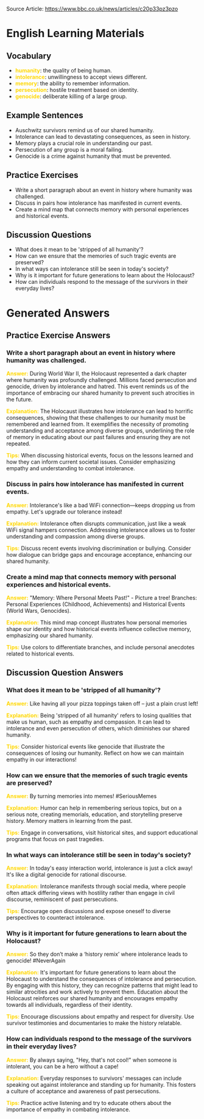 Source Article: https://www.bbc.co.uk/news/articles/c20p33pz3pzo

# English Learning Materials
## Vocabulary
- <span style="color: gold">**humanity**</span>: the quality of being human.
- <span style="color: gold">**intolerance**</span>: unwillingness to accept views different.
- <span style="color: gold">**memory**</span>: the ability to remember information.
- <span style="color: gold">**persecution**</span>: hostile treatment based on identity.
- <span style="color: gold">**genocide**</span>: deliberate killing of a large group.

## Example Sentences
- Auschwitz survivors remind us of our shared humanity.
- Intolerance can lead to devastating consequences, as seen in history.
- Memory plays a crucial role in understanding our past.
- Persecution of any group is a moral failing.
- Genocide is a crime against humanity that must be prevented.

## Practice Exercises
- Write a short paragraph about an event in history where humanity was challenged.
- Discuss in pairs how intolerance has manifested in current events.
- Create a mind map that connects memory with personal experiences and historical events.

## Discussion Questions
- What does it mean to be 'stripped of all humanity'?
- How can we ensure that the memories of such tragic events are preserved?
- In what ways can intolerance still be seen in today's society?
- Why is it important for future generations to learn about the Holocaust?
- How can individuals respond to the message of the survivors in their everyday lives?


# Generated Answers

## Practice Exercise Answers

### Write a short paragraph about an event in history where humanity was challenged.
<span style="color: gold">**Answer:**</span> During World War II, the Holocaust represented a dark chapter where humanity was profoundly challenged. Millions faced persecution and genocide, driven by intolerance and hatred. This event reminds us of the importance of embracing our shared humanity to prevent such atrocities in the future.

<span style="color: gold">**Explanation:**</span> The Holocaust illustrates how intolerance can lead to horrific consequences, showing that these challenges to our humanity must be remembered and learned from. It exemplifies the necessity of promoting understanding and acceptance among diverse groups, underlining the role of memory in educating about our past failures and ensuring they are not repeated.

<span style="color: gold">**Tips:**</span> When discussing historical events, focus on the lessons learned and how they can inform current societal issues. Consider emphasizing empathy and understanding to combat intolerance.

### Discuss in pairs how intolerance has manifested in current events.
<span style="color: gold">**Answer:**</span> Intolerance's like a bad WiFi connection—keeps dropping us from empathy. Let's upgrade our tolerance instead!

<span style="color: gold">**Explanation:**</span> Intolerance often disrupts communication, just like a weak WiFi signal hampers connection. Addressing intolerance allows us to foster understanding and compassion among diverse groups.

<span style="color: gold">**Tips:**</span> Discuss recent events involving discrimination or bullying. Consider how dialogue can bridge gaps and encourage acceptance, enhancing our shared humanity.

### Create a mind map that connects memory with personal experiences and historical events.
<span style="color: gold">**Answer:**</span> "Memory: Where Personal Meets Past!" - Picture a tree! Branches: Personal Experiences (Childhood, Achievements) and Historical Events (World Wars, Genocides).

<span style="color: gold">**Explanation:**</span> This mind map concept illustrates how personal memories shape our identity and how historical events influence collective memory, emphasizing our shared humanity.

<span style="color: gold">**Tips:**</span> Use colors to differentiate branches, and include personal anecdotes related to historical events.

## Discussion Question Answers

### What does it mean to be 'stripped of all humanity'?
<span style="color: gold">**Answer:**</span> Like having all your pizza toppings taken off – just a plain crust left!

<span style="color: gold">**Explanation:**</span> Being 'stripped of all humanity' refers to losing qualities that make us human, such as empathy and compassion. It can lead to intolerance and even persecution of others, which diminishes our shared humanity.

<span style="color: gold">**Tips:**</span> Consider historical events like genocide that illustrate the consequences of losing our humanity. Reflect on how we can maintain empathy in our interactions!

### How can we ensure that the memories of such tragic events are preserved?
<span style="color: gold">**Answer:**</span> By turning memories into memes! #SeriousMemes

<span style="color: gold">**Explanation:**</span> Humor can help in remembering serious topics, but on a serious note, creating memorials, education, and storytelling preserve history. Memory matters in learning from the past.

<span style="color: gold">**Tips:**</span> Engage in conversations, visit historical sites, and support educational programs that focus on past tragedies.

### In what ways can intolerance still be seen in today's society?
<span style="color: gold">**Answer:**</span> In today's easy interaction world, intolerance is just a click away! It's like a digital genocide for rational discourse.

<span style="color: gold">**Explanation:**</span> Intolerance manifests through social media, where people often attack differing views with hostility rather than engage in civil discourse, reminiscent of past persecutions.

<span style="color: gold">**Tips:**</span> Encourage open discussions and expose oneself to diverse perspectives to counteract intolerance.

### Why is it important for future generations to learn about the Holocaust?
<span style="color: gold">**Answer:**</span> So they don’t make a ‘history remix’ where intolerance leads to genocide! #NeverAgain

<span style="color: gold">**Explanation:**</span> It's important for future generations to learn about the Holocaust to understand the consequences of intolerance and persecution. By engaging with this history, they can recognize patterns that might lead to similar atrocities and work actively to prevent them. Education about the Holocaust reinforces our shared humanity and encourages empathy towards all individuals, regardless of their identity.

<span style="color: gold">**Tips:**</span> Encourage discussions about empathy and respect for diversity. Use survivor testimonies and documentaries to make the history relatable.

### How can individuals respond to the message of the survivors in their everyday lives?
<span style="color: gold">**Answer:**</span> By always saying, "Hey, that's not cool!" when someone is intolerant, you can be a hero without a cape!

<span style="color: gold">**Explanation:**</span> Everyday responses to survivors' messages can include speaking out against intolerance and standing up for humanity. This fosters a culture of acceptance and awareness of past persecutions.

<span style="color: gold">**Tips:**</span> Practice active listening and try to educate others about the importance of empathy in combating intolerance.